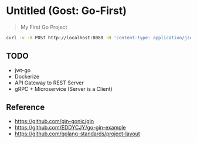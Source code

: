 # Untitled (Gost: Go-First)

> My First Go Project

```sh
curl -v -X POST http://localhost:8080 -H 'content-type: application/json' -d '{ "title": "TestTitle", "text": "TextText" }'
```

## TODO
- jwt-go
- Dockerize
- API Gateway to REST Server
- gRPC + Microservice (Server is a Client)

## Reference
- https://github.com/gin-gonic/gin
- https://github.com/EDDYCJY/go-gin-example
- https://github.com/golang-standards/project-layout